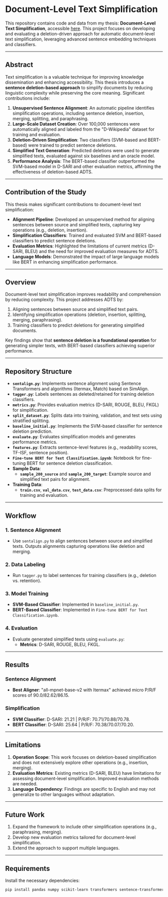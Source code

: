 
# Document-Level Text Simplification

This repository contains code and data from my thesis: **Document-Level Text Simplification**, accessible [here](https://pergamos.lib.uoa.gr/uoa/dl/object/3338660/file.pdf). This project focuses on developing and evaluating a deletion-driven approach for automatic document-level text simplification, leveraging advanced sentence embedding techniques and classifiers.

---

## Abstract

Text simplification is a valuable technique for improving knowledge dissemination and enhancing accessibility. This thesis introduces a **sentence deletion-based approach** to simplify documents by reducing linguistic complexity while preserving the core meaning. Significant contributions include:
1. **Unsupervised Sentence Alignment**: An automatic pipeline identifies simplification operations, including sentence deletion, insertion, merging, splitting, and paraphrasing.
2. **Large-Scale Dataset Creation**: Over 100,000 sentences were automatically aligned and labeled from the "D-Wikipedia" dataset for training and evaluation.
3. **Deletion-Driven Simplification**: Two classifiers (SVM-based and BERT-based) were trained to predict sentence deletions.
4. **Simplified Text Generation**: Predicted deletions were used to generate simplified texts, evaluated against six baselines and an oracle model.
5. **Performance Analysis**: The BERT-based classifier outperformed the SVM-based model in D-SARI and other evaluation metrics, affirming the effectiveness of deletion-based ADTS.

---

## Contribution of the Study

This thesis makes significant contributions to document-level text simplification:
- **Alignment Pipeline**: Developed an unsupervised method for aligning sentences between source and simplified texts, capturing key operations (e.g., deletion, insertion).
- **Simplification Classifiers**: Trained and evaluated SVM and BERT-based classifiers to predict sentence deletions.
- **Evaluation Metrics**: Highlighted the limitations of current metrics (D-SARI, BLEU) and the need for improved evaluation measures for ADTS.
- **Language Models**: Demonstrated the impact of large language models like BERT in enhancing simplification performance.

---

## Overview

Document-level text simplification improves readability and comprehension by reducing complexity. This project addresses ADTS by:
1. Aligning sentences between source and simplified text pairs.
2. Identifying simplification operations (deletion, insertion, splitting, merging, paraphrasing).
3. Training classifiers to predict deletions for generating simplified documents.

Key findings show that **sentence deletion is a foundational operation** for generating simpler texts, with BERT-based classifiers achieving superior performance.

---

## Repository Structure

- **`sentalign.py`**: Implements sentence alignment using Sentence Transformers and algorithms (Itermax, Match) based on SimAlign.
- **`tagger.py`**: Labels sentences as deleted/retained for training deletion classifiers.
- **`metrics.py`**: Provides evaluation metrics (D-SARI, ROUGE, BLEU, FKGL) for simplification.
- **`split_dataset.py`**: Splits data into training, validation, and test sets using stratified splitting.
- **`baseline_initial.py`**: Implements the SVM-based classifier for sentence deletion prediction.
- **`evaluate.py`**: Evaluates simplification models and generates performance metrics.
- **`features.py`**: Extracts sentence-level features (e.g., readability scores, TF-ISF, sentence position).
- **`Fine-tune BERT for Text Classification.ipynb`**: Notebook for fine-tuning BERT for sentence deletion classification.
- **Sample Data**:
  - **`sample_200_source`** and **`sample_200_target`**: Example source and simplified text pairs for alignment.
- **Training Data**:
  - **`train.csv`**, **`val_data.csv`**, **`test_data.csv`**: Preprocessed data splits for training and evaluation.

---

## Workflow

### 1. Sentence Alignment
- Use `sentalign.py` to align sentences between source and simplified texts. Outputs alignments capturing operations like deletion and merging.

### 2. Data Labeling
- Run `tagger.py` to label sentences for training classifiers (e.g., deletion vs. retention).

### 3. Model Training
- **SVM-Based Classifier**: Implemented in `baseline_initial.py`.
- **BERT-Based Classifier**: Implemented in `Fine-tune BERT for Text Classification.ipynb`.

### 4. Evaluation
- Evaluate generated simplified texts using `evaluate.py`:
  - **Metrics**: D-SARI, ROUGE, BLEU, FKGL.

---

## Results

### Sentence Alignment
- **Best Aligner**: "all-mpnet-base-v2 with Itermax" achieved micro P/R/F scores of 90.0/82.62/86.15.

### Simplification
- **SVM Classifier**: D-SARI: 21.21 | P/R/F: 70.71/70.88/70.78.
- **BERT Classifier**: D-SARI: 25.64 | P/R/F: 70.38/70.07/70.20.

---

## Limitations

1. **Operation Scope**: This work focuses on deletion-based simplification and does not extensively explore other operations (e.g., insertion, merging).
2. **Evaluation Metrics**: Existing metrics (D-SARI, BLEU) have limitations for assessing document-level simplification. Improved evaluation methods are needed.
3. **Language Dependency**: Findings are specific to English and may not generalize to other languages without adaptation.

---

## Future Work

1. Expand the framework to include other simplification operations (e.g., paraphrasing, merging).
2. Develop new evaluation metrics tailored for document-level simplification.
3. Extend the approach to support multiple languages.

---

## Requirements

Install the necessary dependencies:
```bash
pip install pandas numpy scikit-learn transformers sentence-transformers nltk textstat rouge-score
```

